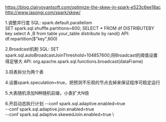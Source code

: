 

https://blog.clairvoyantsoft.com/optimize-the-skew-in-spark-e523c6ee18ac
http://www.jasongj.com/spark/skew/

1.调整并行度
SQL: spark.default.parallelism	
     SET spark.sql.shuffle.partitions=600; SELECT * FROM df DISTRIBUTEBY key
     select A ,B from table your_table distribute by rand() 
API:
     df.repartition($"key",600)

2.Broadcast机制
SQL: SET spark.sql.autoBroadcastJoinThreshold=104857600;将Broadcast的阈值设置得足够大
API: org.apache.spark.sql.functions.broadcast(dataFrame)

3.将表拆分为两个表

4.设置spark.speculation=true，把预测不乐观的节点去掉来保证程序可稳定运行

5.大表随机添加N种随机前缀，小表扩大N倍

6.开启动态执行计划
--conf spark.sql.adaptive.enabled=true \
--conf spark.sql.adaptive.join.enabled=true \
--conf spark.sql.adaptive.skewedJoin.enabled=true \

